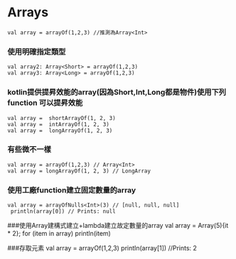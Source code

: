 # Arrays
	val array = arrayOf(1,2,3) //推測為Array<Int>
	
### 使用明確指定類型
	val array2: Array<Short> = arrayOf(1,2,3)
	val array3: Array<Long> = arrayOf(1,2,3)

### kotlin提供提昇效能的array(因為Short,Int,Long都是物件)使用下列function 可以提昇效能
	val array =  shortArrayOf(1, 2, 3)
	val array =  intArrayOf(1, 2, 3)
	val array =  longArrayOf(1, 2, 3)
	
### 有些微不一樣
	val array = arrayOf(1,2,3) // Array<Int>
	val array = longArrayOf(1, 2, 3) // LongArray

### 使用工廠function建立固定數量的array
	val array = arrayOfNulls<Int>(3) // [null, null, null]
	 println(array[0]) // Prints: null

###使用Array建構式建立+lambda建立故定數量的array
	val array = Array(5){it * 2};
	for (item in array) println(item)

###存取元素
	val array = arrayOf(1,2,3)
	println(array[1]) //Prints: 2
